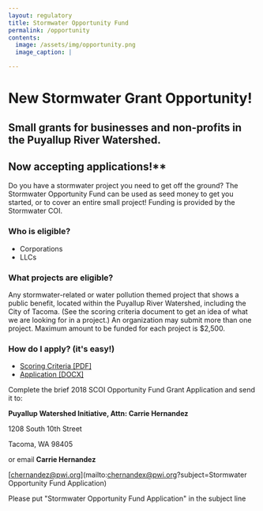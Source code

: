 ```yaml
---
layout: regulatory
title: Stormwater Opportunity Fund
permalink: /opportunity
contents:
  image: /assets/img/opportunity.png
  image_caption: |

---
```


# New Stormwater Grant Opportunity!

## Small grants for businesses and non-profits in the Puyallup River Watershed.

## Now accepting applications!**

Do you have a stormwater project you need to get off the ground? The Stormwater Opportunity Fund can be used as seed money to get you started, or to cover an entire small project! Funding is provided by the Stormwater COI.  

### Who is eligible?

- Corporations
- LLCs

### What projects are eligible?

Any stormwater-related or water pollution themed project that shows a public benefit, located within the Puyallup River Watershed, including the City of Tacoma. (See the scoring criteria document to get an idea of what we are looking for in a project.) An organization may submit more than one project. Maximum amount to be funded for each project is $2,500.

### How do I apply? (it's easy!)

- [Scoring Criteria [PDF]](/assets/pdf/2018_SOF_Ranking_Criteria.pdf)
- [Application [DOCX]](/assets/pdf/2018_stormwater_opportunity_fund_application.docx)

Complete the brief 2018 SCOI Opportunity Fund Grant Application and send it to:

**Puyallup Watershed Initiative, Attn: Carrie Hernandez**

1208 South 10th Street

Tacoma, WA 98405

or email **Carrie Hernandez**

[chernandez@pwi.org](mailto:chernandex@pwi.org?subject=Stormwater Opportunity Fund Application)

Please put "Stormwater Opportunity Fund Application" in the subject line
